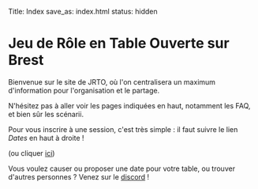 Title: Index
save_as: index.html
status: hidden


# Jeu de Rôle en Table Ouverte sur Brest


Bienvenue sur le site de JRTO, où l'on centralisera un maximum d'information
pour l'organisation et le partage.

N'hésitez pas à aller voir les pages indiquées en haut, notamment les FAQ, et bien sûr les scénarii.

Pour vous inscrire à une session, c'est très simple :
il faut suivre le lien *Dates* en haut à droite !

(ou cliquer [ici](https://framadate.org/7YyZuwjkESfrPanJ))


Vous voulez causer ou proposer une date pour votre table, ou trouver d'autres personnes ?
Venez sur le [discord](https://discord.com/invite/WkrKQGxZvQ) !
